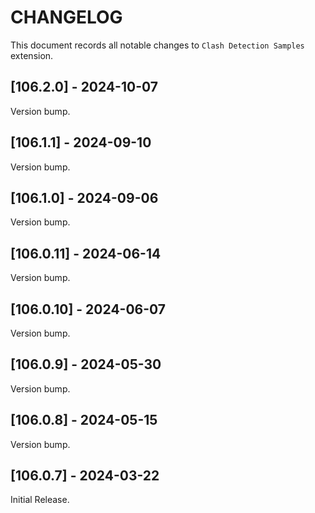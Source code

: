 # CHANGELOG

This document records all notable changes to ``Clash Detection Samples`` extension.

## [106.2.0] - 2024-10-07

Version bump.

## [106.1.1] - 2024-09-10

Version bump.

## [106.1.0] - 2024-09-06

Version bump.

## [106.0.11] - 2024-06-14

Version bump.

## [106.0.10] - 2024-06-07

Version bump.

## [106.0.9] - 2024-05-30

Version bump.

## [106.0.8] - 2024-05-15

Version bump.

## [106.0.7] - 2024-03-22

Initial Release.
